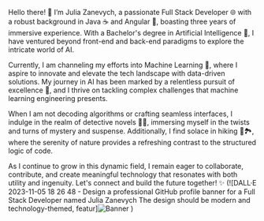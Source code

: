 Hello there! 👋 I’m Julia Zanevych, a passionate Full Stack Developer 🌐 with a robust background in Java ☕️ and Angular 🔺, boasting three years of immersive experience. With a Bachelor's degree in Artificial Intelligence 🤖, I have ventured beyond front-end and back-end paradigms to explore the intricate world of AI.

Currently, I am channeling my efforts into Machine Learning 🧠, where I aspire to innovate and elevate the tech landscape with data-driven solutions. My journey in AI has been marked by a relentless pursuit of excellence 🚀, and I thrive on tackling complex challenges that machine learning engineering presents.

When I am not decoding algorithms or crafting seamless interfaces, I indulge in the realm of detective novels 🕵️‍♀️, immersing myself in the twists and turns of mystery and suspense. Additionally, I find solace in hiking 🥾🏞️, where the serenity of nature provides a refreshing contrast to the structured logic of code.

As I continue to grow in this dynamic field, I remain eager to collaborate, contribute, and create meaningful technology that resonates with both utility and ingenuity. Let's connect and build the future together! ✨
(![DALL·E 2023-11-05 18 26 48 - Design a professional GitHub profile banner for a Full Stack Developer named Julia Zanevych  The design should be modern and technology-themed, featur]![Banner](https://github.com/JuliaZanevych/JuliaZanevych/assets/90958528/9f71c7ce-8a5a-400e-b814-9003f5fac9c6)
)
